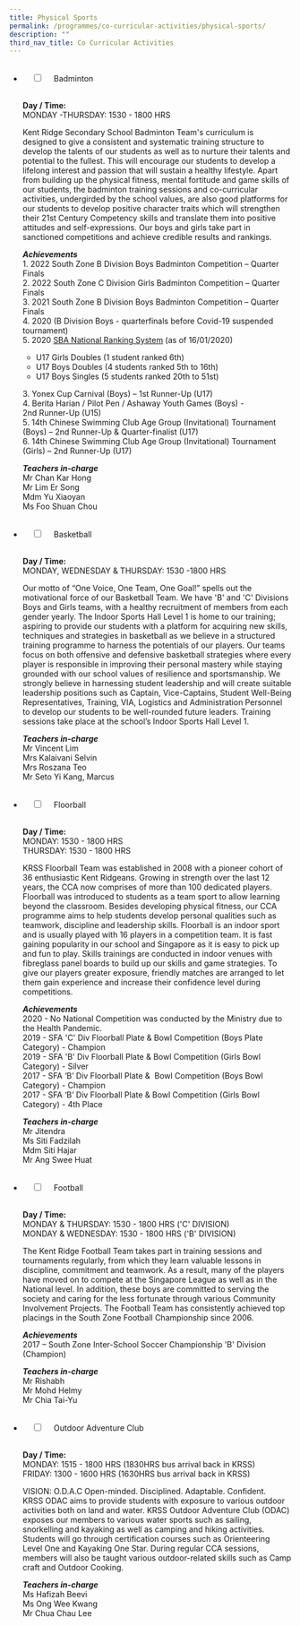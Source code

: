 ```yaml
---
title: Physical Sports
permalink: /programmes/co-curricular-activities/physical-sports/
description: ""
third_nav_title: Co Curricular Activities
---
```

<ul class="jekyllcodex_accordion">  
&nbsp;&nbsp;<li>  
&nbsp;&nbsp;&nbsp;&nbsp;<input type="checkbox" id="accordion1">  
&nbsp;&nbsp;&nbsp;&nbsp;<label for="accordion1">Badminton</label>  
&nbsp;&nbsp;&nbsp;&nbsp;<div>  
&nbsp;&nbsp;&nbsp;&nbsp;&nbsp;&nbsp;<p><strong>Day / Time:</strong><br>MONDAY -THURSDAY: 1530 - 1800 HRS </p>
<p>Kent Ridge Secondary School Badminton Team's curriculum is designed&nbsp;to give a consistent and systematic training structure to develop the talents of our students&nbsp;as well as to nurture their talents and potential to the fullest. This will encourage our students to develop a lifelong interest and passion that will sustain a healthy lifestyle. Apart from building up the physical fitness, mental fortitude and game skills of our students, the badminton training sessions and co-curricular activities, undergirded by the school values, are also good platforms for our students to develop positive character traits which will strengthen their 21st&nbsp;Century Competency skills and translate them into positive attitudes and self-expressions.&nbsp;Our&nbsp;boys and girls take part in sanctioned competitions and achieve credible results and rankings.</p>
<p><strong><em>Achievements</em></strong><br>1. 2022 South Zone B Division Boys Badminton Competition – Quarter Finals<br>2. 2022 South Zone C Division Girls Badminton Competition – Quarter Finals<br>3. 2021 South Zone B Division Boys Badminton Competition – Quarter Finals<br>4. 2020 (B Division Boys - quarterfinals before Covid-19 suspended tournament)<br>5. 2020&nbsp;<a href="https://sba.tournamentsoftware.com/ranking/ranking.aspx?rid=266">SBA National Ranking System</a>&nbsp;(as of 16/01/2020)</p>
<ul>
<li>U17 Girls Doubles (1 student ranked 6th)</li>
<li>U17 Boys Doubles (4 students ranked&nbsp;5th&nbsp;to 16th)</li>
<li>U17 Boys Singles (5 students ranked 20th&nbsp;to 51st)</li>
</ul>
<p>3. Yonex Cup Carnival (Boys) – 1st&nbsp;Runner-Up (U17)<br>4. Berita Harian / Pilot Pen / Ashaway Youth Games (Boys) - 2nd&nbsp;Runner-Up (U15)<br>5. 14th&nbsp;Chinese Swimming Club Age Group (Invitational) Tournament (Boys) – 2nd&nbsp;Runner-Up &amp;&nbsp;Quarter-finalist (U17)<br>6. 14th&nbsp;Chinese Swimming Club Age Group (Invitational) Tournament (Girls) – 2nd&nbsp;Runner-Up (U17)</p>
<p><strong><em>Teachers in-charge</em></strong><br>Mr Chan Kar Hong<br>Mr Lim Er Song<br>Mdm Yu Xiaoyan<br>Ms Foo Shuan Chou</p>  
&nbsp;&nbsp;&nbsp;&nbsp;</div>  
</li>  
<li>  
&nbsp;&nbsp;&nbsp;&nbsp;<input type="checkbox" id="accordion2">  
&nbsp;&nbsp;&nbsp;&nbsp;<label for="accordion2">Basketball</label>  
&nbsp;&nbsp;&nbsp;&nbsp;<div>  
&nbsp;&nbsp;&nbsp;&nbsp;&nbsp;&nbsp;<p><strong>Day / Time:</strong><br>MONDAY, WEDNESDAY &amp; THURSDAY: 1530 -1800 HRS</p>
<p>Our motto of “One Voice, One Team, One Goal!” spells out the motivational force of our Basketball Team. We have 'B' and 'C' Divisions Boys and Girls teams, with a healthy recruitment of members from each gender yearly.&nbsp;The Indoor Sports Hall Level 1 is home to our training; aspiring to provide our students with a platform for acquiring new skills, techniques and strategies in basketball as we believe in a structured training programme to harness the potentials of our players. Our teams focus on both offensive and defensive basketball strategies where every player is responsible in improving their personal mastery while staying grounded with our school values of resilience and sportsmanship. We strongly believe in harnessing student leadership and will create suitable leadership positions such as Captain, Vice-Captains, Student Well-Being Representatives, Training, VIA, Logistics and Administration Personnel to develop our students to be well-rounded future leaders. Training sessions take place at the school’s Indoor Sports Hall Level 1.</p>
<p><strong><em>Teachers in-charge</em></strong><br>Mr Vincent Lim<br>Mrs Kalaivani Selvin<br>Mrs Roszana Teo<br>Mr Seto Yi Kang, Marcus</p>  
&nbsp;&nbsp;&nbsp;&nbsp;</div>  
</li>  
<li>  
&nbsp;&nbsp;&nbsp;&nbsp;<input type="checkbox" id="accordion3">  
&nbsp;&nbsp;&nbsp;&nbsp;<label for="accordion3">Floorball</label>  
&nbsp;&nbsp;&nbsp;&nbsp;<div>  
&nbsp;&nbsp;&nbsp;&nbsp;&nbsp;&nbsp;<p><strong>Day / Time:</strong><br>MONDAY: 1530 - 1800 HRS<br>THURSDAY: 1530 - 1800 HRS</p>
<p>KRSS Floorball Team was established in 2008 with a pioneer cohort of 36 enthusiastic Kent Ridgeans. Growing in strength over the last 12 years, the CCA now comprises of more than 100 dedicated players. Floorball was introduced to students as a team sport to allow learning beyond the classroom. Besides developing physical fitness, our CCA programme aims to help students develop personal qualities such as teamwork, discipline and leadership skills. Floorball is an indoor sport and is usually played with 16 players in a competition team. It is fast gaining popularity in our school and Singapore as it is easy to pick up and fun to play. Skills trainings are conducted in indoor venues with fibreglass panel boards to build up our skills and game strategies. To give our players greater exposure, friendly matches are arranged to let them gain experience and increase their confidence level during competitions.</p>
<p><strong><em>Achievements</em></strong><br>2020 - No National Competition was conducted by the Ministry due to the Health Pandemic.<br>2019 - SFA 'C' Div Floorball Plate &amp; Bowl Competition (Boys Plate Category) - Champion<br>2019 - SFA 'B' Div Floorball Plate &amp; Bowl Competition (Girls Bowl Category) - Silver<br>2017 - SFA ‘B’ Div Floorball Plate &amp; &nbsp;Bowl Competition (Boys Bowl Category) - Champion<br>2017 - SFA ‘B’ Div Floorball Plate &amp; Bowl Competition (Girls Bowl Category) - 4th&nbsp;Place</p>
<p><strong><em>Teachers in-charge</em></strong><br>Mr Jitendra<br>Ms Siti Fadzilah<br>Mdm Siti Hajar<br>Mr Ang Swee Huat</p>  
&nbsp;&nbsp;&nbsp;&nbsp;</div>  
</li>  
<li>  
&nbsp;&nbsp;&nbsp;&nbsp;<input type="checkbox" id="accordion4">  
&nbsp;&nbsp;&nbsp;&nbsp;<label for="accordion4">Football</label>  
&nbsp;&nbsp;&nbsp;&nbsp;<div>  
&nbsp;&nbsp;&nbsp;&nbsp;&nbsp;&nbsp;<p><strong>Day / Time:</strong><br>MONDAY &amp; THURSDAY: 1530 - 1800 HRS ('C' DIVISION)<br>MONDAY &amp; WEDNESDAY: 1530 - 1800 HRS ('B' DIVISION)</p>
<p>The Kent Ridge Football Team takes part in training sessions and tournaments regularly, from which they learn valuable lessons in discipline, commitment and teamwork. As a result, many of the players have moved on to compete at the Singapore League as well as in the National level. In addition, these boys are committed to serving the society and caring for the less fortunate through various Community Involvement Projects. The Football Team has consistently achieved top placings in the South Zone Football Championship since 2006.</p>
<p><strong><em>Achievements</em></strong><br>2017 – South Zone Inter-School Soccer Championship 'B' Division (Champion)</p>
<p><strong><em>Teachers in-charge</em></strong><br>Mr Rishabh<br>Mr Mohd Helmy<br>Mr Chia Tai-Yu</p>  
&nbsp;&nbsp;&nbsp;&nbsp;</div>  
</li>  
<li>  
&nbsp;&nbsp;&nbsp;&nbsp;<input type="checkbox" id="accordion5">  
&nbsp;&nbsp;&nbsp;&nbsp;<label for="accordion5">Outdoor Adventure Club</label>  
&nbsp;&nbsp;&nbsp;&nbsp;<div>  
&nbsp;&nbsp;&nbsp;&nbsp;&nbsp;&nbsp;<p><strong>Day / Time:</strong><br>MONDAY: 1515 - 1800 HRS (1830HRS bus arrival back in KRSS)<br>FRIDAY: 1300 - 1600 HRS (1630HRS bus arrival back in KRSS)</p>
<p>VISION: O.D.A.C  
Open-minded. Disciplined. Adaptable. Confident. <br>KRSS ODAC aims to provide students with exposure to various outdoor activities both on land and water. KRSS Outdoor Adventure Club (ODAC) exposes our members to various water sports such as sailing, snorkelling and kayaking as well as camping and hiking activities. Students will go through certification courses such as Orienteering Level One and Kayaking One Star. During regular CCA sessions, members will also be taught various outdoor-related skills such as Camp craft and Outdoor Cooking.</p>
<p><strong><em>Teachers in-charge</em></strong><br>Ms Hafizah Beevi<br>Ms Ong Wee Kwang<br>Mr Chua Chau Lee</p>  
&nbsp;&nbsp;&nbsp;&nbsp;</div>  
</li>  
</ul>